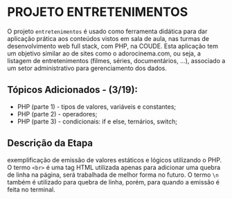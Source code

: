 # PROJETO ENTRETENIMENTOS
O projeto `entretenimentos` é usado como ferramenta didática para dar aplicação prática aos conteúdos vistos em sala de aula, nas turmas de desenvolvimento web full stack, com PHP, na COUDE. Esta aplicação tem um objetivo similar ao de sites como o adorocinema.com, ou seja, a listagem de entretenimentos (filmes, séries, documentários, ...), associado a um setor administrativo para gerenciamento dos dados.

## Tópicos Adicionados - (3/19):
* PHP (parte 1) - tipos de valores, variáveis e constantes;
* PHP (parte 2) - operadores;
* PHP (parte 3) - condicionais: if e else, ternários, switch;

## Descrição da Etapa
exemplificação de emissão de valores estáticos e lógicos utilizando o PHP. O termo `<br>` é uma tag HTML utilizada apenas para adicionar uma quebra de linha na página, será trabalhada de melhor forma no futuro. O termo `\n` também é utilizado para quebra de linha, porém, para quando a emissão é feita no terminal.